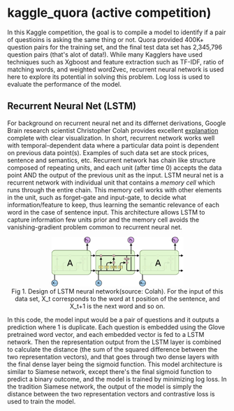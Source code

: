 # kaggle_quora (active competition)

<p> In this Kaggle competition, the goal is to compile a model to identify if a pair of questioins is asking the same thing or not. Quora provided 400K+ question pairs for 
the training set, and the final test data set has 2,345,796 question pairs (that's alot of data!). While many Kagglers have used techniques such as Xgboost and feature extraction such as TF-IDF, ratio of matching words, and weighted word2vec, recurrent neural network is used here to explore its potential in solving this problem.
Log loss is used to evaluate the performance of the model.</p>

## Recurrent Neural Net (LSTM) ##
<p> For background on recurrent neural net and its differnet derivations, Google Brain research scientist Christopher Colah provides excellent <a href="http://colah.github.io/posts/2015-08-Understanding-LSTMs/">
explanation</a> complete with clear visualization. In short, recurrent network works well with temporal-dependent data where a particular data point is dependent on previous data point(s). Examples of such data set are stock prices,  sentence and semantics, etc. Recurrent network has chain like structure composed of repeating units, and each unit (after time 0) accepts the data point AND the output of the previous unit as the input. 
LSTM neural net is a recurrent network with individual unit that contains a <i>memory cell</i> which runs through the entire chain. This
memory cell works with other elements in the unit, such as forget-gate and input-gate, to decide what information/feature to keep, thus learning the semantic relevance of each word in the case of sentence input. This architecture allows LSTM to capture information few units prior and the
memory cell avoids the vanishing-gradient problem common to recurrent neural net.</p>
<p align='center'><img src = 'LSTM3-chain.png', width=60%, height=60%><br> Fig 1. Design of LSTM neural network(source: Colah). For the input of this data set, X_t corresponds to the word at t position of the sentence, and X_t+1 is the next word and so on.</p>

<p> In this code, the model input would be a pair of questions and it outputs a prediction where 1 is duplicate. Each question is embedded using the Glove pretrained word vector, and each embedded vector is fed to 
a LSTM network. Then the representation output from the LSTM layer is combined to calculate the distance 
(the sum of the squared difference between the two representation vectors), and that goes through two dense layers with the final dense layer 
being the sigmoid function. This model architecture is similar to Siamese network, except there's the final sigmoid function to predict a binary outcome, and 
the model is trained by minimizing log loss. In the tradition Siamese network, the output of the model is simply the distance between the two 
representation vectors and contrastive loss is used to train the model.

